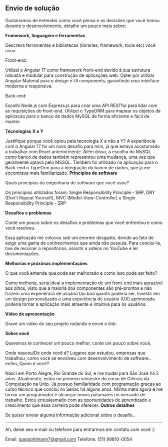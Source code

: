 ## Envio de solução

Gostariamos de entender como você pensa e as decisões que você tomou durante o desenvolvimento, detalhe um pouco mais sobre:

**Framework, linguagem e ferramentas**

Descreva ferramentas e bibliotecas (libraries, framework, tools etc) você usou.

Front-end:

Utilizei o Angular 17 como framework front-end devido à sua estrutura robusta e modular para construção de aplicações web.
Optei por utilizar Angular Material para o design e UI components, garantindo uma interface moderna e responsiva.

Back-end:

Escolhi Node.js com Express.js para criar uma API RESTful para lidar com as requisições do front-end.
Utilizei o TypeORM para mapear os objetos da aplicação para o banco de dados MySQL de forma eficiente e fácil de manter.

**Técnologias X e Y**

Justifique porque você optou pela tecnologia X e não a Y?
A experiência com o Angular 17 foi um novo desafio para mim, já que estava acostumado a trabalhar com React anteriormente. 
Além disso, a escolha do MySQL como banco de dados também representou uma mudança, uma vez que geralmente optava pelo MSSQL. 
Também foi utilizado na aplicação para o Back-end o TypeOrm para a integração do banco de dados, que já me encontrava mais familiarizado.
**Princípios de software**

Quais princípios da engenharia de software que você usou?

Os princípios utilizados foram: Single Responsibility Principle - SRP, DRY (Don't Repeat Yourself), MVC (Model-View-Controller) e Single Responsibility Principle - SRP

**Desafios e problemas**

Conte um pouco sobre os desafios e problemas que você enfrentou e como você resolveu.

Essa aplicação me colocou sob um enorme desgaste, devido ao fato de exigir uma gama de conhecimentos que ainda não possuía. Para concluí-la, tive de recorrer a repositórios, assistir a vídeos no YouTube e ler documentações.

**Melhorias e próximas implementações**

O que você entende que pode ser melhorado e como isso pode ser feito?

Como melhoria, seria ideal a implementação de um front-end mais aprazível aos olhos, visto que a maioria dos componentes são pré-prontos e não trazem uma experiência de usuário tão boa quanto poderia ser. Investir em um design personalizado e uma experiência de usuário (UX) aprimorada poderia tornar a aplicação mais atraente e intuitiva para os usuários.

**Vídeo de apresentação**

Grave um vídeo do seu projeto rodando e envie o link:
<!-- Dica: você pode usar o https://jam.dev/ para facilitar sua gravação ;) -->

**Sobre você**

Queremos te conhecer um pouco melhor, conte um pouco sobre você.

Onde nasceu/De onde você é? Lugares que estudou, empresas que trabalhou, como você se envolveu com desenvolvimento de software.. enfim, Quem é você?

Nasci em Porto Alegre, Rio Grande do Sul, e me mudei para São José há 2 anos. Atualmente, estou no primeiro semestre do curso de Ciência da Computação na Unip. Já possuo familiaridade com programação graças ao curso técnico que concluí no Senac há alguns anos. Minha meta agora é me tornar um programador e alcançar novos patamares no mercado de trabalho. Estou entusiasmado com as oportunidades de aprendizado e crescimento que essa carreira pode oferecer.
**Outros detalhes**

Se quiser enviar alguma informação adicional sobre o desafio..


---

Ah, deixe seu e-mail ou telefone para entrarmos em contato com você :) 

Email: joaopohlmann7@gmail.com
Telefone: (51) 99810-0054

